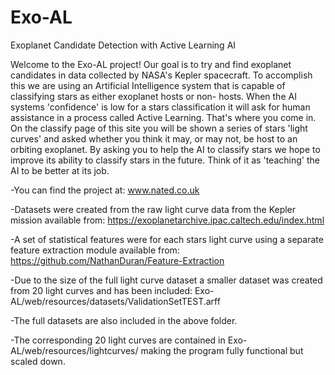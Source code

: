 # Exo-AL
Exoplanet Candidate Detection with Active Learning AI

Welcome to the Exo-AL project! Our goal is to try and find exoplanet candidates in data
collected by NASA's Kepler spacecraft. To accomplish this we are using an Artificial
Intelligence system that is capable of classifying stars as either exoplanet hosts or non-
hosts. When the AI systems 'confidence' is low for a stars classification it will ask for
human assistance in a process called Active Learning. That's where you come in. On the
classify page of this site you will be shown a series of stars 'light curves' and asked
whether you think it may, or may not, be host to an orbiting exoplanet. By asking you to
help the AI to classify stars we hope to improve its ability to classify stars in the future.
Think of it as 'teaching' the AI to be better at its job.

-You can find the project at: www.nated.co.uk

-Datasets were created from the raw light curve data from the Kepler mission
available from: https://exoplanetarchive.ipac.caltech.edu/index.html

-A set of statistical features were for each stars light curve using a separate feature extraction module
available from: https://github.com/NathanDuran/Feature-Extraction

-Due to the size of the full light curve dataset a smaller dataset was created from
20 light curves and has been included: Exo-AL/web/resources/datasets/ValidationSetTEST.arff

-The full datasets are also included in the above folder.

-The corresponding 20 light curves are contained in Exo-AL/web/resources/lightcurves/
making the program fully functional but scaled down.